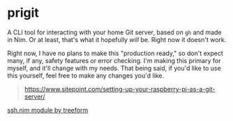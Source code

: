 # prigit
A CLI tool for interacting with your home Git server, based on `gh` and made in Nim.
Or at least, that's what it hopefully *will* be. Right now it doesn't work.


Right now, I have no plans to make this "production ready," so don't expect many, if any, safety features or error checking.
I'm making this primary for myself, and it'll change with my needs.
That being said, if you'd like to use this yourself, feel free to make any changes you'd like.


> https://www.sitepoint.com/setting-up-your-raspberry-pi-as-a-git-server/

[ssh.nim module by treeform](https://github.com/treeform/ssh)